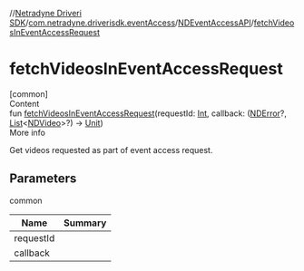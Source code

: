 //[Netradyne Driveri SDK](../../index.md)/[com.netradyne.driverisdk.eventAccess](../index.md)/[NDEventAccessAPI](index.md)/[fetchVideosInEventAccessRequest](fetch-videos-in-event-access-request.md)



# fetchVideosInEventAccessRequest  
[common]  
Content  
fun [fetchVideosInEventAccessRequest](fetch-videos-in-event-access-request.md)(requestId: [Int](https://kotlinlang.org/api/latest/jvm/stdlib/kotlin/-int/index.html), callback: ([NDError](../../com.netradyne.driverisdk/-n-d-error/index.md)?, [List](https://kotlinlang.org/api/latest/jvm/stdlib/kotlin.collections/-list/index.html)<[NDVideo](../../com.netradyne.driverisdk.video/-n-d-video/index.md)>?) -> [Unit](https://kotlinlang.org/api/latest/jvm/stdlib/kotlin/-unit/index.html))  
More info  


Get videos requested as part of event access request.



## Parameters  
  
common  
  
|  Name|  Summary| 
|---|---|
| <a name="com.netradyne.driverisdk.eventAccess/NDEventAccessAPI/fetchVideosInEventAccessRequest/#kotlin.Int#kotlin.Function2[com.netradyne.driverisdk.NDError?,kotlin.collections.List[com.netradyne.driverisdk.video.NDVideo]?,kotlin.Unit]/PointingToDeclaration/"></a>requestId| <a name="com.netradyne.driverisdk.eventAccess/NDEventAccessAPI/fetchVideosInEventAccessRequest/#kotlin.Int#kotlin.Function2[com.netradyne.driverisdk.NDError?,kotlin.collections.List[com.netradyne.driverisdk.video.NDVideo]?,kotlin.Unit]/PointingToDeclaration/"></a>
| <a name="com.netradyne.driverisdk.eventAccess/NDEventAccessAPI/fetchVideosInEventAccessRequest/#kotlin.Int#kotlin.Function2[com.netradyne.driverisdk.NDError?,kotlin.collections.List[com.netradyne.driverisdk.video.NDVideo]?,kotlin.Unit]/PointingToDeclaration/"></a>callback| <a name="com.netradyne.driverisdk.eventAccess/NDEventAccessAPI/fetchVideosInEventAccessRequest/#kotlin.Int#kotlin.Function2[com.netradyne.driverisdk.NDError?,kotlin.collections.List[com.netradyne.driverisdk.video.NDVideo]?,kotlin.Unit]/PointingToDeclaration/"></a>
  
  



